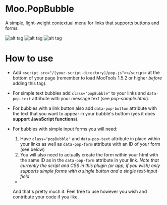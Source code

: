 # Moo.PopBubble
A simple, light-weight contextual menu for links that supports buttons and forms.

![alt tag](https://raw.github.com/dmitrizzle/Moo.PopBubble/readme_update/pretty-images/screenshot-form.png)
![alt tag](https://raw.github.com/dmitrizzle/Moo.PopBubble/readme_update/pretty-images/screenshot-button.png)
![alt tag](https://raw.github.com/dmitrizzle/Moo.PopBubble/readme_update/pretty-images/screenshot-simple.png)

# How to use
- Add `<script src="/[your-script-directory]/pop.js"></script>` at the bottom of your page (remember to load MooTools 1.5.2 or higher *before* adding this tag).
- For simple text bubbles add `class="popBubble"` to your links and `data-pop-text` attribute with your message text (see *pop-sample.html*).
- For bubbles with a link button also add `data-pop-button` attribute with the text that you want to appear in your bubble's buttom (yes it does **support JavaScript functions**).
- For bubbles with simple input forms you will need:
  1. Have `class="popBubble"` and `data-pop-text` attribute in place within your links as well as `data-pop-form` attribute with an ID of your form (see below)
  2. You will also need to actually create the form within your html with the same ID as in the `data-pop-form` attribute in your link. *Note that currently the script and CSS in this plugin (or app, if you wish) only supports simple forms with a single button and a single text-input field*
  
  -
  And that's pretty much it. Feel free to use however you wish and contribute your code if you like.
